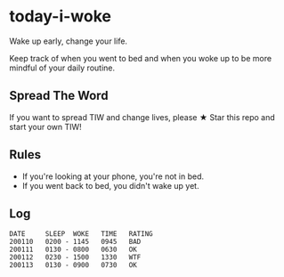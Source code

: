 # today-i-woke
Wake up early, change your life.

Keep track of when you went to bed and when you woke up to be more mindful of your daily routine.

## Spread The Word

If you want to spread TIW and change lives, please ★ Star this repo and start your own TIW!

## Rules

- If you're looking at your phone, you're not in bed.
- If you went back to bed, you didn't wake up yet.

## Log

```when-i-woke
DATE     SLEEP  WOKE   TIME   RATING
200110   0200 - 1145   0945   BAD
200111   0130 - 0800   0630   OK
200112   0230 - 1500   1330   WTF
200113   0130 - 0900   0730   OK
```

